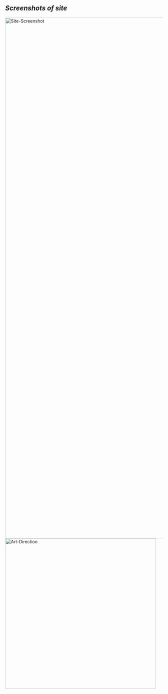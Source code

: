 <h2><em>Screenshots of site</em></h2>
<img width="1665" alt="Site-Screenshot" src="https://github.com/TheToastyPeach/A3/assets/28991825/1d0edac9-1b53-4539-9f7b-9f5223fed3ed"><br>
<img width="481" alt="Art-Direction" src="https://github.com/TheToastyPeach/A3/assets/28991825/23a4e3e9-e042-4183-9422-4c47bdf9fa68">
